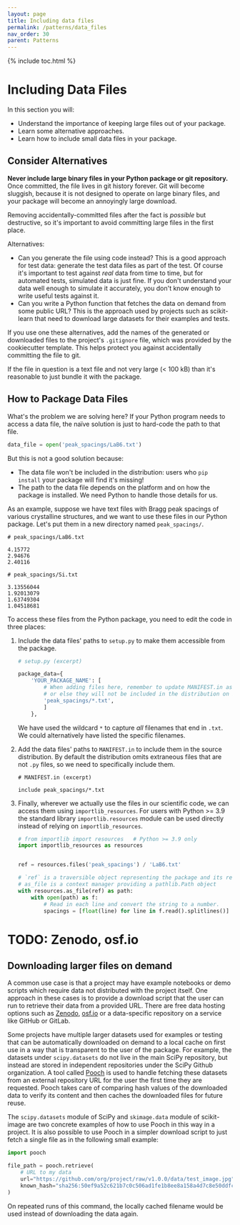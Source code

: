```yaml
---
layout: page
title: Including data files
permalink: /patterns/data_files
nav_order: 30
parent: Patterns
---
```


{% include toc.html %}

# Including Data Files

In this section you will:

- Understand the importance of keeping large files out of your package.
- Learn some alternative approaches.
- Learn how to include small data files in your package.

## Consider Alternatives

**Never include large binary files in your Python package or git repository.**
Once committed, the file lives in git history forever. Git will become
sluggish, because it is not designed to operate on large binary files, and your
package will become an annoyingly large download.

Removing accidentally-committed files after the fact is *possible* but
destructive, so it's important to avoid committing large files in the first
place.

Alternatives:

- Can you generate the file using code instead? This is a good approach for
  test data: generate the test data files as part of the test. Of course it's
  important to test against *real* data from time to time, but for automated
  tests, simulated data is just fine. If you don't understand your data well
  enough to simulate it accurately, you don't know enough to write useful tests
  against it.
- Can you write a Python function that fetches the data on demand from some
  public URL? This is the approach used by projects such as scikit-learn that
  need to download large datasets for their examples and tests.

If you use one these alternatives, add the names of the generated or downloaded
files to the project's `.gitignore` file, which was provided by the
cookiecutter template. This helps protect you against accidentally committing
the file to git.

If the file in question is a text file and not very large (\< 100 kB) than it's
reasonable to just bundle it with the package.

## How to Package Data Files

What's the problem we are solving here? If your Python program needs to access
a data file, the naïve solution is just to hard-code the path to that file.

```python
data_file = open('peak_spacings/LaB6.txt')
```

But this is not a good solution because:

- The data file won't be included in the distribution: users who `pip
  install` your package will find it's missing!
- The path to the data file depends on the platform and on how the package is
  installed. We need Python to handle those details for us.

As an example, suppose we have text files with Bragg peak spacings of various
crystalline structures, and we want to use these files in our Python package.
Let's put them in a new directory named `peak_spacings/`.

```text
# peak_spacings/LaB6.txt

4.15772
2.94676
2.40116
```

```text
# peak_spacings/Si.txt

3.13556044
1.92013079
1.63749304
1.04518681
```

To access these files from the Python package, you need to edit the code in
three places:

1. Include the data files' paths to `setup.py` to make them accessible from
   the package.

   ```python
   # setup.py (excerpt)

   package_data={
       'YOUR_PACKAGE_NAME': [
           # When adding files here, remember to update MANIFEST.in as well,
           # or else they will not be included in the distribution on PyPI!
           'peak_spacings/*.txt',
           ]
       },
   ```

   We have used the wildcard `*` to capture *all* filenames that end in
   `.txt`. We could alternatively have listed the specific filenames.

2. Add the data files' paths to `MANIFEST.in` to include them in the source
   distribution. By default the distribution omits extraneous files that are
   not `.py` files, so we need to specifically include them.

   ```text
   # MANIFEST.in (excerpt)

   include peak_spacings/*.txt
   ```

3. Finally, wherever we actually use the files in our scientific code, we can
   access them using `importlib_resources`. For users with Python >= 3.9 the
   standard library `importlib.resources` module can be used directly instead
   of relying on `importlib_resources`.

   ```python
   # from importlib import resources   # Python >= 3.9 only
   import importlib_resources as resources


   ref = resources.files('peak_spacings') / 'LaB6.txt'

   # `ref` is a traversible object representing the package and its resources
   # as_file is a context manager providing a pathlib.Path object
   with resources.as_file(ref) as path:
       with open(path) as f:
           # Read in each line and convert the string to a number.
           spacings = [float(line) for line in f.read().splitlines()]
   ```

# TODO: Zenodo, osf.io



## Downloading larger files on demand

A common use case is that a project may have example notebooks or demo scripts
which require data not distributed with the project itself. One approach in
these cases is to provide a download script that the user can run to retrieve
their data from a provided URL. There are free data hosting options such as
[Zenodo][], [osf.io][] or a data-specific repository on a service like GitHub
or GitLab. 

Some projects have multiple larger datasets used for examples or testing that
can be automatically downloaded on demand to a local cache on first use in a
way that is transparent to the user of the package. For example, the datasets
under `scipy.datasets` do not live in the main SciPy repository, but instead
are stored in independent repositories under the SciPy Github organization.
A tool called [Pooch][] is used to handle fetching these datasets from an
external repository URL for the user the first time they are requested. Pooch
takes care of comparing hash values of the downloaded data to verify its
content and then caches the downloaded files for future reuse.

The `scipy.datasets` module of SciPy and `skimage.data` module of scikit-image
are two concrete examples of how to use Pooch in this way in a project. It is
also possible to use Pooch in a simpler download script to just fetch a single
file as in the following small example:


```py
import pooch

file_path = pooch.retrieve(
    # URL to my data
    url="https://github.com/org/project/raw/v1.0.0/data/test_image.jpg",
    known_hash="sha256:50ef9a52c621b7c0c506ad1fe1b8ee8a158a4d7c8e50ddfce1e273a422dca3f9",
)
```

On repeated runs of this command, the locally cached filename would be used instead of
downloading the data again.

[importlib_resources]: https://importlib-resources.readthedocs.io/en/latest/
[osf.io]: https://osf.io/
[Pooch]: https://www.fatiando.org/pooch/latest/
[Zenodo]: https://zenodo.org/


